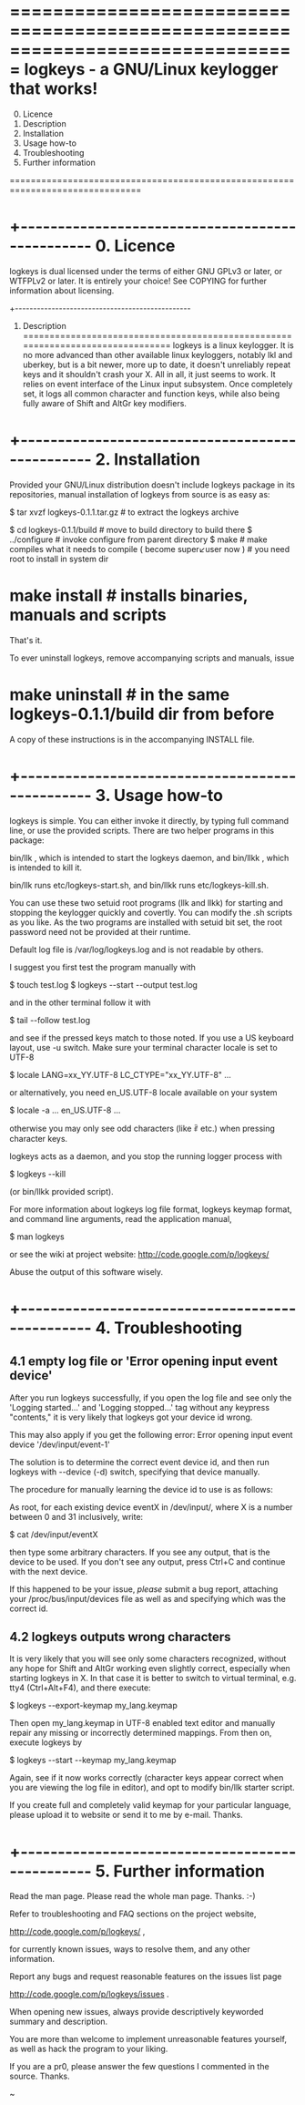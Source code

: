 ===============================================================================
 logkeys - a GNU/Linux keylogger that works!
===============================================================================

  0. Licence
  1. Description
  2. Installation
  3. Usage how-to
  4. Troubleshooting
  5. Further information

===============================================================================


+------------------------------------------------
 0. Licence
===============================================================================
logkeys is dual licensed under the terms of either GNU GPLv3 or later, or 
WTFPLv2 or later. It is entirely your choice! See COPYING for further 
information about licensing.


+------------------------------------------------
 1. Description
===============================================================================
logkeys is a linux keylogger. It is no more advanced than other available linux
keyloggers, notably lkl and uberkey, but is a bit newer, more up to date, it
doesn't unreliably repeat keys and it shouldn't crash your X. All in all, it
just seems to work. It relies on event interface of the Linux input subsystem. 
Once completely set, it logs all common character and function keys, while also
being fully aware of Shift and AltGr key modifiers.


+------------------------------------------------
 2. Installation
===============================================================================
Provided your GNU/Linux distribution doesn't include logkeys package in its
repositories, manual installation of logkeys from source is as easy as:

 $ tar xvzf logkeys-0.1.1.tar.gz      # to extract the logkeys archive
 
 $ cd logkeys-0.1.1/build     # move to build directory to build there
 $ ../configure               # invoke configure from parent directory
 $ make                       # make compiles what it needs to compile
 ( become super↙user now )    # you need root to install in system dir
 # make install               # installs binaries, manuals and scripts

That's it.

To ever uninstall logkeys, remove accompanying scripts and manuals, issue

 # make uninstall    # in the same logkeys-0.1.1/build dir from before

A copy of these instructions is in the accompanying INSTALL file.


+------------------------------------------------
 3. Usage how-to
===============================================================================

logkeys is simple. You can either invoke it directly, by typing full command 
line, or use the provided scripts. There are two helper programs in this 
package:

 bin/llk  , which is intended to start the logkeys daemon, and
 bin/llkk , which is intended to kill it.
 
bin/llk runs etc/logkeys-start.sh, and bin/llkk runs etc/logkeys-kill.sh.

You can use these two setuid root programs (llk and llkk) for starting and
stopping the keylogger quickly and covertly. You can modify the .sh scripts as
you like. As the two programs are installed with setuid bit set, the root
password need not be provided at their runtime.

Default log file is /var/log/logkeys.log and is not readable by others.

I suggest you first test the program manually with

 $ touch test.log
 $ logkeys --start --output test.log

and in the other terminal follow it with

 $ tail --follow test.log

and see if the pressed keys match to those noted. If you use a US keyboard
layout, use -u switch. Make sure your terminal character locale is set to UTF-8

 $ locale
 LANG=xx_YY.UTF-8
 LC_CTYPE="xx_YY.UTF-8"
 ...

or alternatively, you need en_US.UTF-8 locale available on your system

 $ locale -a
 ...
 en_US.UTF-8
 ...

otherwise you may only see odd characters (like ꑶ etc.) when pressing character
keys.

logkeys acts as a daemon, and you stop the running logger process with

 $ logkeys --kill

(or bin/llkk provided script).

For more information about logkeys log file format, logkeys keymap format, and
command line arguments, read the application manual,

 $ man logkeys

or see the wiki at project website: http://code.google.com/p/logkeys/

Abuse the output of this software wisely.


+------------------------------------------------
 4. Troubleshooting
===============================================================================

4.1 empty log file or 'Error opening input event device'
-------------------------------------------------
After you run logkeys successfully, if you open the log file and see only the
'Logging started...' and 'Logging stopped...' tag without any keypress
"contents," it is very likely that logkeys got your device id wrong.

This may also apply if you get the following error:
  Error opening input event device '/dev/input/event-1'

The solution is to determine the correct event device id, and then run 
logkeys with --device (-d) switch, specifying that device manually.

The procedure for manually learning the device id to use is as follows:

As root, for each existing device eventX in /dev/input/, where X is a number
between 0 and 31 inclusively, write:

 $ cat /dev/input/eventX

then type some arbitrary characters. If you see any output, that is the device
to be used. If you don't see any output, press Ctrl+C and continue with the
next device.

If this happened to be your issue, *please* submit a bug report, attaching
your /proc/bus/input/devices file as well as and specifying which was the
correct id.


4.2 logkeys outputs wrong characters
-------------------------------------------------
It is very likely that you will see only some characters recognized, without
any hope for Shift and AltGr working even slightly correct, especially when
starting logkeys in X. In that case it is better to switch to virtual 
terminal, e.g. tty4 (Ctrl+Alt+F4), and there execute:

 $ logkeys --export-keymap my_lang.keymap

Then open my_lang.keymap in UTF-8 enabled text editor and manually repair any
missing or incorrectly determined mappings. From then on, execute logkeys by

 $ logkeys --start --keymap my_lang.keymap

Again, see if it now works correctly (character keys appear correct when you
are viewing the log file in editor), and opt to modify bin/llk starter script.

If you create full and completely valid keymap for your particular language,
please upload it to website or send it to me by e-mail. Thanks.


+------------------------------------------------
 5. Further information
===============================================================================

Read the man page. Please read the whole man page. Thanks. :-)

Refer to troubleshooting and FAQ sections on the project website,

 http://code.google.com/p/logkeys/ ,

for currently known issues, ways to resolve them, and any other information.

Report any bugs and request reasonable features on the issues list page

 http://code.google.com/p/logkeys/issues .

When opening new issues, always provide descriptively keyworded summary and
description.

You are more than welcome to implement unreasonable features yourself, as well
as hack the program to your liking.

If you are a pr0, please answer the few questions I commented in the source.
Thanks.

~
